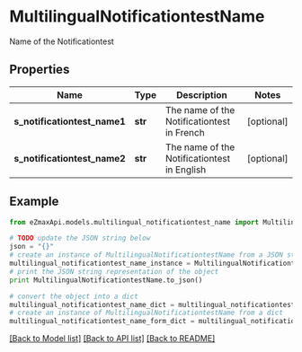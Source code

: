 # MultilingualNotificationtestName

Name of the Notificationtest

## Properties

Name | Type | Description | Notes
------------ | ------------- | ------------- | -------------
**s_notificationtest_name1** | **str** | The name of the Notificationtest in French | [optional] 
**s_notificationtest_name2** | **str** | The name of the Notificationtest in English | [optional] 

## Example

```python
from eZmaxApi.models.multilingual_notificationtest_name import MultilingualNotificationtestName

# TODO update the JSON string below
json = "{}"
# create an instance of MultilingualNotificationtestName from a JSON string
multilingual_notificationtest_name_instance = MultilingualNotificationtestName.from_json(json)
# print the JSON string representation of the object
print MultilingualNotificationtestName.to_json()

# convert the object into a dict
multilingual_notificationtest_name_dict = multilingual_notificationtest_name_instance.to_dict()
# create an instance of MultilingualNotificationtestName from a dict
multilingual_notificationtest_name_form_dict = multilingual_notificationtest_name.from_dict(multilingual_notificationtest_name_dict)
```
[[Back to Model list]](../README.md#documentation-for-models) [[Back to API list]](../README.md#documentation-for-api-endpoints) [[Back to README]](../README.md)


